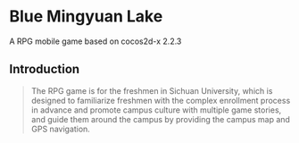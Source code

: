 # Blue Mingyuan Lake
A RPG mobile game based on cocos2d-x 2.2.3
## Introduction
> The RPG game is for the freshmen in Sichuan University, which is designed to familiarize freshmen with the complex enrollment process in advance and promote  campus culture with multiple game stories, and  guide them around the campus by providing the  campus map and GPS navigation.

## 

  